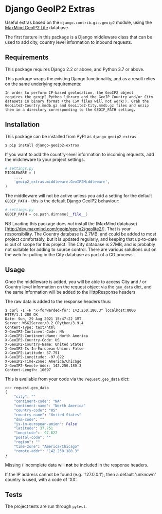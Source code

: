 # Django GeoIP2 Extras

Useful extras based on the `django.contrib.gis.geoip2` module, using
the [MaxMind GeoIP2 Lite](http://dev.maxmind.com/geoip/geoip2/geolite2/) database.

The first feature in this package is a Django middleware class that can
be used to add city, country level information to inbound requests.

## Requirements

This package requires Django 2.2 or above, and Python 3.7 or above.

This package wraps the existing Django functionality, and as a result
relies on the same underlying requirements:

    In order to perform IP-based geolocation, the GeoIP2 object
    requires the geoip2 Python library and the GeoIP Country and/or City
    datasets in binary format (the CSV files will not work!). Grab the
    GeoLite2-Country.mmdb.gz and GeoLite2-City.mmdb.gz files and unzip
    them in a directory corresponding to the GEOIP_PATH setting.

## Installation

This package can be installed from PyPI as `django-geoip2-extras`:

```
$ pip install django-geoip2-extras
```

If you want to add the country-level information to incoming requests,
add the middleware to your project settings.

```python
# settings.py
MIDDLEWARE = (
    ...,
    'geoip2_extras.middleware.GeoIP2Middleware',
)
```

The middleware will not be active unless you add a setting for the
default `GEOIP_PATH` - this is the default Django GeoIP2 behaviour:

```python
# settings.py
GEOIP_PATH = os.path.dirname(__file__)
```

NB Loading this package does *not* install the (MaxMind
database)[http://dev.maxmind.com/geoip/geoip2/geolite2/]. That is your
responsibility. The Country database is 2.7MB, and could be added to
most project comfortably, but it is updated regularly, and keeping that
up-to-date is out of scope for this project. The City database is 27MB,
and is probably not suitable for adding to source control. There are
various solutions out on the web for pulling in the City database as
part of a CD process.

## Usage

Once the middleware is added, you will be able to access City and / or
Country level information on the request object via the `geo_data` dict,
and the same information will be added to the HttpResponse headers.

The raw data is added to the response headers thus:

```
$ curl -I -H "x-forwarded-for: 142.250.180.3" localhost:8000
HTTP/1.1 200 OK
Date: Sun, 29 Aug 2021 15:47:22 GMT
Server: WSGIServer/0.2 CPython/3.9.4
Content-Type: text/html
X-GeoIP2-Continent-Code: NA
X-GeoIP2-Continent-Name: North America
X-GeoIP2-Country-Code: US
X-GeoIP2-Country-Name: United States
X-GeoIP2-Is-In-European-Union: False
X-GeoIP2-Latitude: 37.751
X-GeoIP2-Longitude: -97.822
X-GeoIP2-Time-Zone: America/Chicago
X-GeoIP2-Remote-Addr: 142.250.180.3
Content-Length: 10697
```

This is available from your code via the `request.geo_data` dict:

```python
>>> request.geo_data
{
    "city": ""
    "continent-code": "NA"
    "continent-name": "North America"
    "country-code": "US"
    "country-name": "United States"
    "dma-code": ""
    "is-in-european-union": False
    "latitude": 37.751
    "longitude": -97.822
    "postal-code": ""
    "region": ""
    "time-zone": "America/Chicago"
    "remote-addr": "142.250.180.3"
}
```

Missing / incomplete data will **not** be included in the response headers.

If the IP address cannot be found (e.g. '127.0.0.1'), then a default
'unknown' country is used, with a code of 'XX'.

## Tests

The project tests are run through `pytest`.
